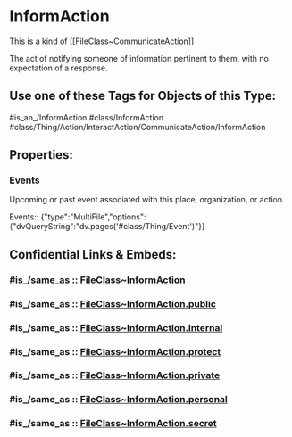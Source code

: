﻿---
excludes: 
extends: FileClass~Thing/FileClass~Action/FileClass~InteractAction/FileClass~CommunicateAction
fields:
- id: Wnb2mP
  name: Events
  options:
    dvQueryString: "dv.pages('#class/Thing/Event')"
  type: MultiFile
  path: ''
icon: link-2
limit: 9
mapWithTag: true
tagNames:
- class/InformAction
- class/Thing/Action/InteractAction/CommunicateAction/InformAction
- is_an_/InformAction
- schema-org/InformAction
tags:
- class/FileClass
- class/InformAction
- '#is_an_/InformAction'
- class/Thing/Action/InteractAction/CommunicateAction/InformAction
version: 2.0
---

# InformAction
This is a kind of [[FileClass~CommunicateAction]]

The act of notifying someone of information pertinent to them, with no expectation of a response.


## Use one of these Tags for Objects of this Type:

#is_an_/InformAction
#class/InformAction
#class/Thing/Action/InteractAction/CommunicateAction/InformAction

## Properties:

### Events
Upcoming or past event associated with this place, organization, or action.

Events:: {"type":"MultiFile","options":{"dvQueryString":"dv.pages('#class/Thing/Event')"}}


## Confidential Links & Embeds: 

### #is_/same_as :: [FileClass~InformAction](/_Standards/fileClass/FileClass~Thing/FileClass~Action/FileClass~InteractAction/FileClass~CommunicateAction/FileClass~InformAction.md) 

### #is_/same_as :: [FileClass~InformAction.public](/_public/fileClass/FileClass~Thing/FileClass~Action/FileClass~InteractAction/FileClass~CommunicateAction/FileClass~InformAction.public.md) 

### #is_/same_as :: [FileClass~InformAction.internal](/_internal/fileClass/FileClass~Thing/FileClass~Action/FileClass~InteractAction/FileClass~CommunicateAction/FileClass~InformAction.internal.md) 

### #is_/same_as :: [FileClass~InformAction.protect](/_protect/fileClass/FileClass~Thing/FileClass~Action/FileClass~InteractAction/FileClass~CommunicateAction/FileClass~InformAction.protect.md) 

### #is_/same_as :: [FileClass~InformAction.private](/_private/fileClass/FileClass~Thing/FileClass~Action/FileClass~InteractAction/FileClass~CommunicateAction/FileClass~InformAction.private.md) 

### #is_/same_as :: [FileClass~InformAction.personal](/_personal/fileClass/FileClass~Thing/FileClass~Action/FileClass~InteractAction/FileClass~CommunicateAction/FileClass~InformAction.personal.md) 

### #is_/same_as :: [FileClass~InformAction.secret](/_secret/fileClass/FileClass~Thing/FileClass~Action/FileClass~InteractAction/FileClass~CommunicateAction/FileClass~InformAction.secret.md)

